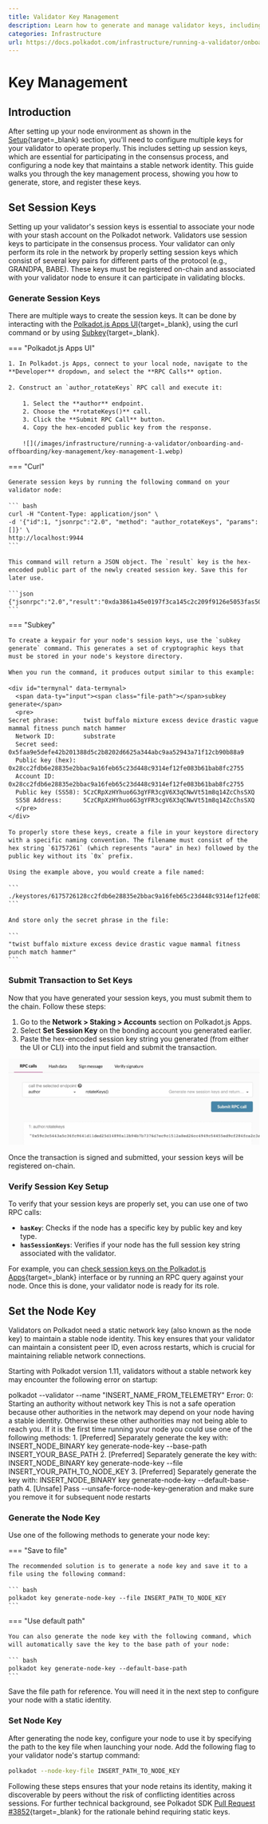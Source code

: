 ```yaml
---
title: Validator Key Management
description: Learn how to generate and manage validator keys, including session keys for consensus participation and node keys for maintaining a stable network identity.
categories: Infrastructure
url: https://docs.polkadot.com/infrastructure/running-a-validator/onboarding-and-offboarding/key-management/
---
```


# Key Management

## Introduction

After setting up your node environment as shown in the [Setup](/infrastructure/running-a-validator/onboarding-and-offboarding/set-up-validator){target=\_blank} section, you'll need to configure multiple keys for your validator to operate properly. This includes setting up session keys, which are essential for participating in the consensus process, and configuring a node key that maintains a stable network identity. This guide walks you through the key management process, showing you how to generate, store, and register these keys.

## Set Session Keys

Setting up your validator's session keys is essential to associate your node with your stash account on the Polkadot network. Validators use session keys to participate in the consensus process. Your validator can only perform its role in the network by properly setting session keys which consist of several key pairs for different parts of the protocol (e.g., GRANDPA, BABE). These keys must be registered on-chain and associated with your validator node to ensure it can participate in validating blocks.

### Generate Session Keys

There are multiple ways to create the session keys. It can be done by interacting with the [Polkadot.js Apps UI](https://polkadot.js.org/apps/#/explorer){target=\_blank}, using the curl command or by using [Subkey](https://paritytech.github.io/polkadot-sdk/master/subkey/index.html){target=\_blank}.

=== "Polkadot.js Apps UI"

    1. In Polkadot.js Apps, connect to your local node, navigate to the **Developer** dropdown, and select the **RPC Calls** option.

    2. Construct an `author_rotateKeys` RPC call and execute it:

        1. Select the **author** endpoint.
        2. Choose the **rotateKeys()** call.
        3. Click the **Submit RPC Call** button.
        4. Copy the hex-encoded public key from the response.

        ![](/images/infrastructure/running-a-validator/onboarding-and-offboarding/key-management/key-management-1.webp)

=== "Curl"

    Generate session keys by running the following command on your validator node:

    ``` bash
    curl -H "Content-Type: application/json" \
    -d '{"id":1, "jsonrpc":"2.0", "method": "author_rotateKeys", "params":[]}' \
    http://localhost:9944
    ```

    This command will return a JSON object. The `result` key is the hex-encoded public part of the newly created session key. Save this for later use.
    
    ```json
    {"jsonrpc":"2.0","result":"0xda3861a45e0197f3ca145c2c209f9126e5053fas503e459af4255cf8011d51010","id":1}
    ```

=== "Subkey"

    To create a keypair for your node's session keys, use the `subkey generate` command. This generates a set of cryptographic keys that must be stored in your node's keystore directory.

    When you run the command, it produces output similar to this example:

    <div id="termynal" data-termynal>
      <span data-ty="input"><span class="file-path"></span>subkey generate</span>
      <pre>
    Secret phrase:       twist buffalo mixture excess device drastic vague mammal fitness punch match hammer
      Network ID:        substrate
      Secret seed:       0x5faa9e5defe42b201388d5c2b8202d6625a344abc9aa52943a71f12cb90b88a9
      Public key (hex):  0x28cc2fdb6e28835e2bbac9a16feb65c23d448c9314ef12fe083b61bab8fc2755
      Account ID:        0x28cc2fdb6e28835e2bbac9a16feb65c23d448c9314ef12fe083b61bab8fc2755
      Public key (SS58): 5CzCRpXzHYhuo6G3gYFR3cgV6X3qCNwVt51m8q14ZcChsSXQ
      SS58 Address:      5CzCRpXzHYhuo6G3gYFR3cgV6X3qCNwVt51m8q14ZcChsSXQ
      </pre>
    </div>

    To properly store these keys, create a file in your keystore directory with a specific naming convention. The filename must consist of the hex string `61757261` (which represents "aura" in hex) followed by the public key without its `0x` prefix.

    Using the example above, you would create a file named:

    ```
    ./keystores/6175726128cc2fdb6e28835e2bbac9a16feb65c23d448c9314ef12fe083b61bab8fc2755
    ```

    And store only the secret phrase in the file:

    ```
    "twist buffalo mixture excess device drastic vague mammal fitness punch match hammer"
    ```

### Submit Transaction to Set Keys

Now that you have generated your session keys, you must submit them to the chain. Follow these steps:

1. Go to the **Network > Staking > Accounts** section on Polkadot.js Apps.
2. Select **Set Session Key** on the bonding account you generated earlier.
3. Paste the hex-encoded session key string you generated (from either the UI or CLI) into the input field and submit the transaction.

![](/images/infrastructure/running-a-validator/onboarding-and-offboarding/key-management/key-management-2.webp)

Once the transaction is signed and submitted, your session keys will be registered on-chain.

### Verify Session Key Setup

To verify that your session keys are properly set, you can use one of two RPC calls:

- **`hasKey`**: Checks if the node has a specific key by public key and key type.
- **`hasSessionKeys`**: Verifies if your node has the full session key string associated with the validator.

For example, you can [check session keys on the Polkadot.js Apps](https://polkadot.js.org/apps/#/rpc){target=\_blank} interface or by running an RPC query against your node. Once this is done, your validator node is ready for its role.

## Set the Node Key

Validators on Polkadot need a static network key (also known as the node key) to maintain a stable node identity. This key ensures that your validator can maintain a consistent peer ID, even across restarts, which is crucial for maintaining reliable network connections.

Starting with Polkadot version 1.11, validators without a stable network key may encounter the following error on startup:

<div id="termynal" data-termynal>
  <span data-ty="input"><span class="file-path"></span>polkadot --validator --name "INSERT_NAME_FROM_TELEMETRY"</span>
  <span data-ty>Error:</span>
  <span data-ty>0: Starting an authority without network key</span>
  <span data-ty>This is not a safe operation because other authorities in the network may depend on your node having a stable identity.</span>
  <span data-ty>Otherwise these other authorities may not being able to reach you.</span>
  <span data-ty>If it is the first time running your node you could use one of the following methods:</span>
  <span data-ty>1. [Preferred] Separately generate the key with: INSERT_NODE_BINARY key generate-node-key --base-path INSERT_YOUR_BASE_PATH</span>
  <span data-ty>2. [Preferred] Separately generate the key with: INSERT_NODE_BINARY key generate-node-key --file INSERT_YOUR_PATH_TO_NODE_KEY</span>
  <span data-ty>3. [Preferred] Separately generate the key with: INSERT_NODE_BINARY key generate-node-key --default-base-path</span>
  <span data-ty>4. [Unsafe] Pass --unsafe-force-node-key-generation and make sure you remove it for subsequent node restarts</span>
  <span data-ty="input"><span class="file-path"></span></span>
</div>

### Generate the Node Key

Use one of the following methods to generate your node key:

=== "Save to file"

    The recommended solution is to generate a node key and save it to a file using the following command:

    ``` bash
    polkadot key generate-node-key --file INSERT_PATH_TO_NODE_KEY
    ```
    
=== "Use default path"

    You can also generate the node key with the following command, which will automatically save the key to the base path of your node:

    ``` bash
    polkadot key generate-node-key --default-base-path
    ```

Save the file path for reference. You will need it in the next step to configure your node with a static identity.

### Set Node Key

After generating the node key, configure your node to use it by specifying the path to the key file when launching your node. Add the following flag to your validator node's startup command:

``` bash
polkadot --node-key-file INSERT_PATH_TO_NODE_KEY
```

Following these steps ensures that your node retains its identity, making it discoverable by peers without the risk of conflicting identities across sessions. For further technical background, see Polkadot SDK [Pull Request #3852](https://github.com/paritytech/polkadot-sdk/pull/3852){target=\_blank} for the rationale behind requiring static keys.
